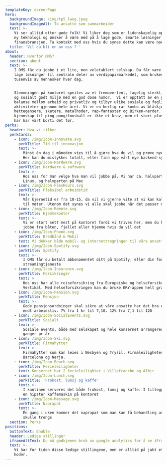 ```yaml
---
templateKey: careerPage
hero:
  backgroundImage: /img/tp5_lwog.jpeg
  backgroundImageAlt: To ansatte som sammarbeider
  text: >-
    Vi ser alltid etter gode folk! Vi liker deg som er lidenskapelig opptatt av
    ny teknologi og ønsker å være med på å lage gode, smarte løsninger for
    finansbransjen. Ta kontakt med oss hvis du synes dette kan være noe for deg!
  title: 'Vil du bli en av oss ? '
about:
  header: Hvorfor OMS?
  section: about
  text: >-
    I OMS får du jobbe i et lite, men veletablert selskap. Du får være med på å
    lage løsninger til sentrale deler av verdipapirmarkedet, som brukes av
    tusenvis av mennesker hver dag.


    Stemmningen på kontoret speiles av et fremoverlent, fagelig sterkt, kreativt
    og sosialt godt miljø med en god dose humor.  Vi er opptatt av en god
    balanse mellom arbeid og privatliv og tilbyr ulike sosiale og faglige
    aktiviteter gjennom hele året. Vi er en herlig rar kombo av blåskjorter,
    hettegensere, skatere, metalhoder, rap-fantaster og Birken-nerder. Evt
    kjennskap til ping pong/foosball er ikke et krav, men et stort pluss om du
    har har vært borti det før.
perks:
  header: Hva vi tilbyr
  perkCards:
    - icon: /img/Icon-Innovate.svg
      perkTitle: Tid til innovasjon
      text: >-
        Minst én dag i måneden vies til å gjøre hva du vil og prøve nye ting.
        Her kan du mislykkes totalt, eller finn opp vårt nye backend-system
    - icon: /img/Icon-Hardware.svg
      perkTitle: Hardware & software
      text: >-
        Hos oss for man velge hva man vil jobbe på. Vi har ca. halvparten på
        Linux, og halvparten på Mac
    - icon: /img/Icon-FlexHours.svg
      perkTitle: Fleksibel arbeidstid
      text: >-
        Vår kjernetid er fra 10-15, da vil vi gjerne vite at vi kan kalle inn
        til møter. Utenom det synes vi alle skal jobbe når det passer dem
    - icon: /img/Icon-Remote.svg
      perkTitle: Hjemmekontor
      text: >-
        Vi er stort sett mest på kontoret fordi vi trives her, men du kan også
        jobbe fra båten, fjellet eller hjemme hvis du vil det
    - icon: /img/Icon-Phone.svg
      perkTitle: Bredbånd & Mobil
      text: Vi dekker både mobil- og internettregningen til våre ansatte
    - icon: /img/Icon-Spotify.svg
      perkTitle: Spotify
      text: >-
        I OMS får du betalt abbonomentet ditt på Spotify, eller din foretrukne
        streamingtjeneste
    - icon: /img/Icon-Insurance.svg
      perkTitle: Forsikringer
      text: >
        Hos oss har alle reiseforsikring fra Europeiske og helseforsikring fra
        Vertikal. Med helseforsikringen kan du bruke KRY-appen helt gratis
    - icon: /img/Icon-Pension.svg
      perkTitle: Pensjon
      text: >-
        Gode pensjonsordninger skal sikre at våre ansatte har det bra også etter
        endt arbeidsliv. 7% fra 1 kr til 7,1G. 12% fra 7,1 til 12G
    - icon: /img/Icon-SocialEvents.svg
      perkTitle: Sosialt
      text: >-
        Sosiale events, både med selskapet og hele konsernet arrangeres flere
        ganger pr år
    - icon: /img/Icon-Ski.svg
      perkTitle: Firmahytter
      text: >-
        Firmahytter som kan leies i Nesbyen og Trysil. Firmaleiligheter i
        Barcelona og Nerja. 
    - icon: /img/Icon-Beach.svg
      perkTitle: Ferieleiligheter
      text: Konsernet har 2 ferieleilighter i Villefranche og Albir
    - icon: /img/Icon-Lunch.svg
      perkTitle: 'Frokost, lunsj og kaffe'
      text: >-
        I kantinen serveres det både frokost, lunsj og kaffe. I tillegg har vi
        en hipster kaffemaskin på kontoret
    - icon: /img/Icon-Massage.svg
      perkTitle: Naprapat
      text: >-
        Én gang i uken kommer det naprapat som man kan få behandling av, om det
        skulle trengs
  section: Perks
positions:
  buttonText: Enable
  header: Ledige stillinger
  iframeAltText: Du må godkjenne bruk av google analytics for å se iFrame med ledige jobber.
  text: >-
    Vi har for tiden disse ledige stillingene, men er alltid på jakt etter kloke
    hoder.
---
```



